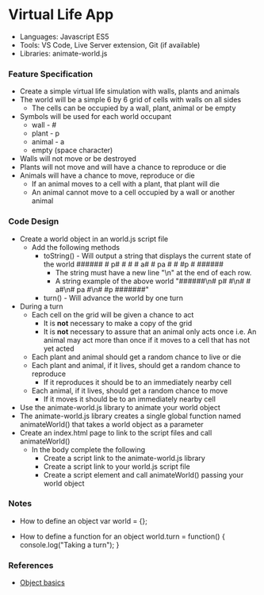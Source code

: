 
# Virtual Life App

* Languages: Javascript ES5
* Tools: VS Code, Live Server extension, Git (if available)
* Libraries: animate-world.js

### Feature Specification

* Create a simple virtual life simulation with walls, plants and animals
* The world will be a simple 6 by 6 grid of cells with walls on all sides
	* The cells can be occupied by a wall, plant, animal or be empty
* Symbols will be used for each world occupant
	* wall - #
	* plant - p
	* animal - a
	* empty (space character)
* Walls will not move or be destroyed
* Plants will not move and will have a chance to reproduce or die
* Animals will have a chance to move, reproduce or die
	* If an animal moves to a cell with a plant, that plant will die
	* An animal cannot move to a cell occupied by a wall or another animal

### Code Design

* Create a world object in an world.js script file
	* Add the following methods
		* toString() - Will output a string that displays the current state of the world
				######
				# p# #
				# # a#
				# pa #
				# #p #
				######
			* The string must have a new line "\n" at the end of each row.
			* A string example of the above world
					"######\n# p# #\n# # a#\n# pa #\n# #p #######"
		* turn() - Will advance the world by one turn
* During a turn
	* Each cell on the grid will be given a chance to act
		* It is **not** necessary to make a copy of the grid
		* It is **not** necessary to assure that an animal only acts once
				i.e. An animal may act more than once if it moves to a cell that has not yet acted
	* Each plant and animal should get a random chance to live or die
	* Each plant and animal, if it lives, should get a random chance to reproduce
		* If it reproduces it should be to an immediately nearby cell
	* Each animal, if it lives, should get a random chance to move
		* If it moves it should be to an immediately nearby cell
* Use the animate-world.js library to animate your world object
* The animate-world.js library creates a single global function named animateWorld() that takes a world object as a parameter
* Create an index.html page to link to the script files and call animateWorld()
	* In the body complete the following
		* Create a script link to the animate-world.js library
		* Create a script link to your world.js script file
		* Create a script element and call animateWorld() passing your world object
				<body>
					<script src="http://codebasecamp.org/educationMaterials/workbenchProjects/phase-i/virtual-life-01-app/animate-world.js"></script>
					<script src="world.js"></script>
					<script>
						animateWorld(world)
					</script>
				</body>

### Notes

* How to define an object
		var world = {};

* How to define a function for an object
		world.turn = function() {
			console.log("Taking a turn");
		}

### References

* [Object basics](http://codebasecamp.org/docs/javascript/developer.mozilla.org/en-US/docs/Learn/JavaScript/Objects/Basics.html)
